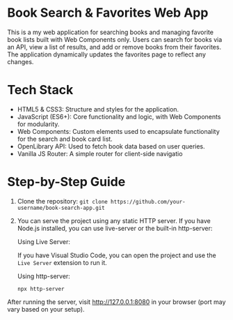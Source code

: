 # Book Search & Favorites Web App

This is a my web application for searching books and managing favorite book lists built with Web Components only. Users can search for books via an API, view a list of results, and add or remove books from their favorites. The application dynamically updates the favorites page to reflect any changes.

# Tech Stack

- HTML5 & CSS3: Structure and styles for the application.
- JavaScript (ES6+): Core functionality and logic, with Web Components for modularity.
- Web Components: Custom elements used to encapsulate functionality for the search and book card list.
- OpenLibrary API: Used to fetch book data based on user queries.
- Vanilla JS Router: A simple router for client-side navigatio

# Step-by-Step Guide

1. Clone the repository: `git clone https://github.com/your-username/book-search-app.git`

2. You can serve the project using any static HTTP server. If you have Node.js installed, you can use live-server or the built-in http-server:

   Using Live Server:

   If you have Visual Studio Code, you can open the project and use the `Live Server` extension to run it.

   Using http-server:

   `npx http-server`

After running the server, visit http://127.0.0.1:8080 in your browser (port may vary based on your setup).
